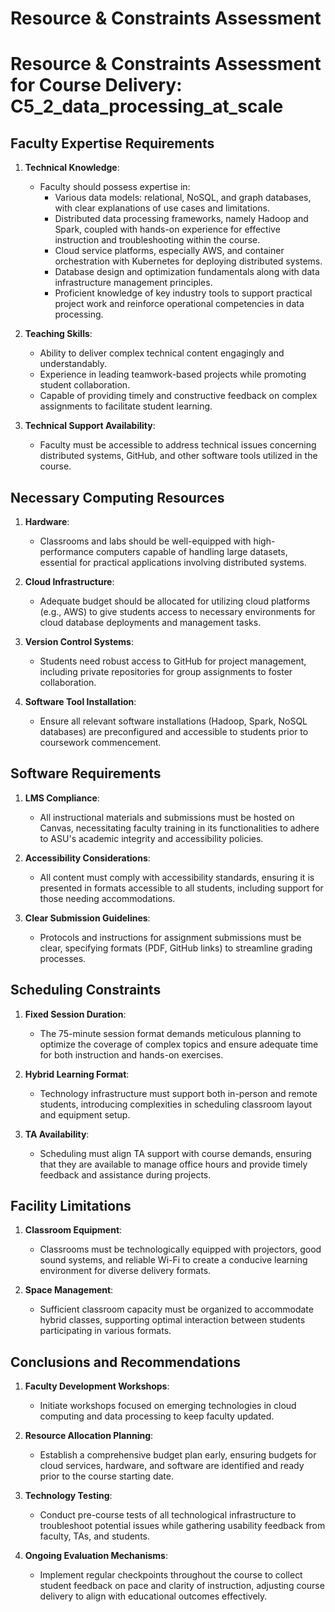 Resource & Constraints Assessment
=================================

# Resource & Constraints Assessment for Course Delivery: C5_2_data_processing_at_scale

## Faculty Expertise Requirements
1. **Technical Knowledge**: 
   - Faculty should possess expertise in:
     - Various data models: relational, NoSQL, and graph databases, with clear explanations of use cases and limitations.
     - Distributed data processing frameworks, namely Hadoop and Spark, coupled with hands-on experience for effective instruction and troubleshooting within the course.
     - Cloud service platforms, especially AWS, and container orchestration with Kubernetes for deploying distributed systems.
     - Database design and optimization fundamentals along with data infrastructure management principles.
     - Proficient knowledge of key industry tools to support practical project work and reinforce operational competencies in data processing.

2. **Teaching Skills**: 
   - Ability to deliver complex technical content engagingly and understandably.
   - Experience in leading teamwork-based projects while promoting student collaboration.
   - Capable of providing timely and constructive feedback on complex assignments to facilitate student learning.

3. **Technical Support Availability**: 
   - Faculty must be accessible to address technical issues concerning distributed systems, GitHub, and other software tools utilized in the course.

## Necessary Computing Resources
1. **Hardware**: 
   - Classrooms and labs should be well-equipped with high-performance computers capable of handling large datasets, essential for practical applications involving distributed systems.

2. **Cloud Infrastructure**: 
   - Adequate budget should be allocated for utilizing cloud platforms (e.g., AWS) to give students access to necessary environments for cloud database deployments and management tasks.

3. **Version Control Systems**: 
   - Students need robust access to GitHub for project management, including private repositories for group assignments to foster collaboration.

4. **Software Tool Installation**: 
   - Ensure all relevant software installations (Hadoop, Spark, NoSQL databases) are preconfigured and accessible to students prior to coursework commencement.

## Software Requirements
1. **LMS Compliance**: 
   - All instructional materials and submissions must be hosted on Canvas, necessitating faculty training in its functionalities to adhere to ASU's academic integrity and accessibility policies.

2. **Accessibility Considerations**: 
   - All content must comply with accessibility standards, ensuring it is presented in formats accessible to all students, including support for those needing accommodations.

3. **Clear Submission Guidelines**: 
   - Protocols and instructions for assignment submissions must be clear, specifying formats (PDF, GitHub links) to streamline grading processes.

## Scheduling Constraints
1. **Fixed Session Duration**: 
   - The 75-minute session format demands meticulous planning to optimize the coverage of complex topics and ensure adequate time for both instruction and hands-on exercises.

2. **Hybrid Learning Format**: 
   - Technology infrastructure must support both in-person and remote students, introducing complexities in scheduling classroom layout and equipment setup.

3. **TA Availability**: 
   - Scheduling must align TA support with course demands, ensuring that they are available to manage office hours and provide timely feedback and assistance during projects.

## Facility Limitations
1. **Classroom Equipment**: 
   - Classrooms must be technologically equipped with projectors, good sound systems, and reliable Wi-Fi to create a conducive learning environment for diverse delivery formats.

2. **Space Management**: 
   - Sufficient classroom capacity must be organized to accommodate hybrid classes, supporting optimal interaction between students participating in various formats.

## Conclusions and Recommendations
1. **Faculty Development Workshops**: 
   - Initiate workshops focused on emerging technologies in cloud computing and data processing to keep faculty updated.

2. **Resource Allocation Planning**: 
   - Establish a comprehensive budget plan early, ensuring budgets for cloud services, hardware, and software are identified and ready prior to the course starting date.

3. **Technology Testing**: 
   - Conduct pre-course tests of all technological infrastructure to troubleshoot potential issues while gathering usability feedback from faculty, TAs, and students.

4. **Ongoing Evaluation Mechanisms**: 
   - Implement regular checkpoints throughout the course to collect student feedback on pace and clarity of instruction, adjusting course delivery to align with educational outcomes effectively.